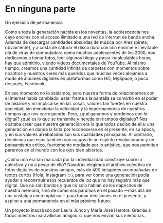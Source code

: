 # En ninguna parte

Un ejercicio de permanencia

Como a toda la generación nacida en los noventas, la adolescencia nos cayó encima con el acceso ilimitado a una red de internet de banda ancha. Además de descargar cantidades absurdas de música por Ares (pirata, obviamente), y a costa de saturar el disco duro con una enorme e inevitable ola de virus de computadora como muchos adolescentes de los 2000, nos dedicamos a tomar fotos, leer algunos blogs y pasar incalculables horas, hay que admitirlo, viendo videos documentales de YouTube. Al mismo tiempo, creamos una cantidad infinita de carpetas con momentos sobre nosotros y nuestros seres más queridos que muchas veces alojamos a modo de álbumes digitales en plataformas como Hi5, MySpace, o poco después, Facebook.

En ese momento no lo sabíamos, pero nuestra forma de relacionarnos con el internet había cambiado: estar frente a la pantalla se convirtió en el poder de aislarse y no implicarse en las cosas, valores tan fuertes en nuestra sociedad, sin mencionar la velocidad y la impermanencia de nuestros tiempos que nos corresponde. Pero, ¿qué ganamos y perdemos con lo digital? ¿qué es lo que se transmite y hereda en tiempos digitales? Nos costaba creer que nuestra generación era lo que todos decían de ella: una generación en donde la falta por reconocerse en el presente, en su época, y en sus valores arrebatados son sus cualidades principales. Al contrario, decidimos que esos también son rasgos de un espíritu revolucionario y un pensamiento crítico, fuertemente mediado por lo artístico, que nos permiten pararnos en el mundo con los ojos bien abiertos.

¿Cómo una era tan marcada por la individualidad construye sobre lo colectivo y no a pesar de ello? Nosotras elegimos el archivo colectivo de fotos digitales de nuestros amigos, más de 400 imágenes acompañadas de textos cortos (Hola, Instagram ☺), para ver cómo una generación podía ayudar a reconstruir esos recuerdos de los que no hay registro más que digital. Que no son bonitos y que no solo hablan de los caprichos de nuestra memoria, sino de cómo nos paramos en el pasado —más allá de una nostalgia contemplativa— para tomar decisiones en el presente, y aspirar a una permanencia en el más próximo futuro.

Un proyecto inacabado por Laura Junco y María José Herrera. Gracias a todos nuestros maravillosos amigos ☺ que nos envían sus memorias.

